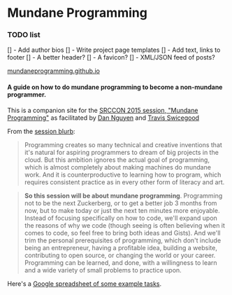 # Mundane Programming


### TODO list

[] - Add author bios
[] - Write project page templates
[] - Add text, links to footer
[] - A better header?
[] - A favicon?
[] - XML/JSON feed of posts?


[mundaneprogramming.github.io](http://mundaneprogramming.github.io)

#### A guide on how to do mundane programming to become a non-mundane programmer.

This is a companion site for the [SRCCON 2015 session, "Mundane Programming"](http://srccon.org/sessions/#proposal-106215) as facilitated by [Dan Nguyen](https://twitter.com/dancow) and [Travis Swicegood](https://twitter.com/tswicegood)

From the [session blurb](http://srccon.org/sessions/#proposal-106215):

> Programming creates so many technical and creative inventions that it's natural for aspiring programmers to dream of big projects in the cloud. But this ambition ignores the actual goal of programming, which is almost completely about making machines do mundane work. And it is counterproductive to learning how to program, which requires consistent practice as in every other form of literacy and art. 

> __So this session will be about mundane programming__. Programming not to be the next Zuckerberg, or to get a better job 3 months from now, but to make today or just the next ten minutes more enjoyable. Instead of focusing specifically on how to code, we'll expand upon the reasons of why we code (though seeing is often believing when it comes to code, so feel free to bring both ideas and Gists). And we'll trim the personal prerequisites of programming, which don't include being an entrepreneur, having a profitable idea, building a website, contributing to open source, or changing the world or your career. Programming can be learned, and done, with a willingness to learn and a wide variety of small problems to practice upon.







Here's a [Google spreadsheet of some example tasks](https://docs.google.com/spreadsheets/d/1oaUNiWOyuTmxr0hVgx32vr5XN8E4MEb_2FD56BE6mZA/edit#gid=0).

